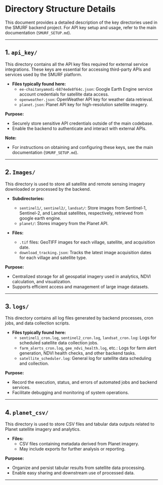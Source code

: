 # Directory Structure Details

This document provides a detailed description of the key directories used in the SMURF backend project. For API key setup and usage, refer to the main documentation (`SMURF_SETUP.md`).

---

## 1. `api_key/`

This directory contains all the API key files required for external service integrations. These keys are essential for accessing third-party APIs and services used by the SMURF platform.

- **Files typically found here:**
  - `ee-chaitanyamodi-6874ede8f64c.json`: Google Earth Engine service account credentials for satellite data access.
  - `openweather.json`: OpenWeather API key for weather data retrieval.
  - `planet.json`: Planet API key for high-resolution satellite imagery.

**Purpose:**
- Securely store sensitive API credentials outside of the main codebase.
- Enable the backend to authenticate and interact with external APIs.

**Note:**
- For instructions on obtaining and configuring these keys, see the main documentation (`SMURF_SETUP.md`).

---

## 2. `Images/`

This directory is used to store all satellite and remote sensing imagery downloaded or processed by the backend.

- **Subdirectories:**
  - `sentinel1/`, `sentinel2/`, `landsat/`: Store images from Sentinel-1, Sentinel-2, and Landsat satellites, respectively, retrieved from google earth engine.
  - `planet/`: Stores imagery from the Planet API.

- **Files:**
  - `.tif` files: GeoTIFF images for each village, satellite, and acquisition date.
  - `download_tracking.json`: Tracks the latest image acquisition dates for each village and satellite type.

**Purpose:**
- Centralized storage for all geospatial imagery used in analytics, NDVI calculation, and visualization.
- Supports efficient access and management of large image datasets.

---

## 3. `logs/`

This directory contains all log files generated by backend processes, cron jobs, and data collection scripts.

- **Files typically found here:**
  - `sentinel1_cron.log`, `sentinel2_cron.log`, `landsat_cron.log`: Logs for scheduled satellite data collection jobs.
  - `farm_alerts_cron.log`, `gee_ndvi_health.log`, etc.: Logs for farm alert generation, NDVI health checks, and other backend tasks.
  - `satellite_scheduler.log`: General log for satellite data scheduling and collection.

**Purpose:**
- Record the execution, status, and errors of automated jobs and backend services.
- Facilitate debugging and monitoring of system operations.

---

## 4. `planet_csv/`

This directory is used to store CSV files and tabular data outputs related to Planet satellite imagery and analytics.

- **Files:**
  - CSV files containing metadata derived from Planet imagery.
  - May include exports for further analysis or reporting.

**Purpose:**
- Organize and persist tabular results from satellite data processing.
- Enable easy sharing and downstream use of processed data.

---
